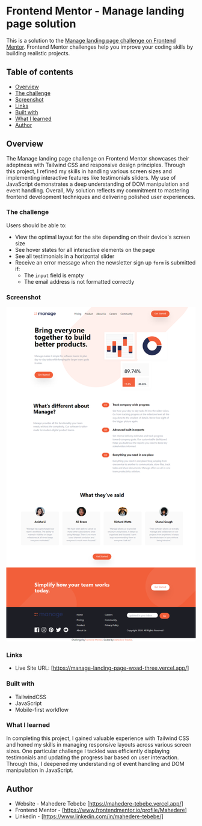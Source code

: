 # Frontend Mentor - Manage landing page solution
This is a solution to the [Manage landing page challenge on Frontend Mentor](https://www.frontendmentor.io/challenges/manage-landing-page-SLXqC6P5). Frontend Mentor challenges help you improve your coding skills by building realistic projects. 

## Table of contents
- [Overview](#overview)
- [The challenge](#the-challenge)
- [Screenshot](#screenshot)
- [Links](#links)
- [Built with](#built-with)
- [What I learned](#what-i-learned)
- [Author](#author)
## Overview
The Manage landing page challenge on Frontend Mentor showcases their adeptness with Tailwind CSS and responsive design principles. Through this project, I refined my skills in handling various screen sizes and implementing interactive features like testimonials sliders. My use of JavaScript demonstrates a deep understanding of DOM manipulation and event handling. Overall, My solution reflects my commitment to mastering frontend development techniques and delivering polished user experiences.
### The challenge

Users should be able to:

- View the optimal layout for the site depending on their device's screen size
- See hover states for all interactive elements on the page
- See all testimonials in a horizontal slider
- Receive an error message when the newsletter sign up `form` is submitted if:
  - The `input` field is empty
  - The email address is not formatted correctly

### Screenshot
![alt text](image.png)

### Links
- Live Site URL: [https://manage-landing-page-woad-three.vercel.app/]

### Built with
- TailwindCSS
- JavaScript
- Mobile-first workflow

### What I learned

In completing this project, I gained valuable experience with Tailwind CSS and honed my skills in managing responsive layouts across various screen sizes. One particular challenge I tackled was efficiently displaying testimonials and updating the progress bar based on user interaction. Through this, I deepened my understanding of event handling and DOM manipulation in JavaScript.

## Author
- Website - Mahedere Tebebe [https://mahedere-tebebe.vercel.app/]
- Frontend Mentor - [https://www.frontendmentor.io/profile/Mahedere]
- Linkedin - [https://www.linkedin.com/in/mahedere-tebebe/]
